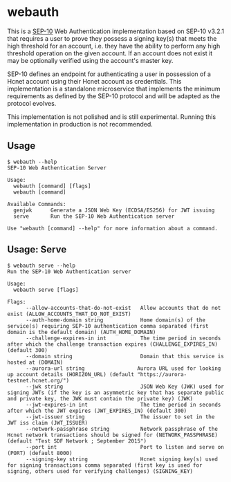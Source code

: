# webauth

This is a [SEP-10] Web Authentication implementation based on SEP-10 v3.2.1
that requires a user to prove they possess a signing key(s) that meets the high
threshold for an account, i.e. they have the ability to perform any high
threshold operation on the given account. If an account does not exist it may
be optionally verified using the account's master key.

SEP-10 defines an endpoint for authenticating a user in possession of a Hcnet
account using their Hcnet account as credentials. This implementation is a
standalone microservice that implements the minimum requirements as defined by
the SEP-10 protocol and will be adapted as the protocol evolves.

This implementation is not polished and is still experimental.
Running this implementation in production is not recommended.

## Usage

```
$ webauth --help
SEP-10 Web Authentication Server

Usage:
  webauth [command] [flags]
  webauth [command]

Available Commands:
  genjwk      Generate a JSON Web Key (ECDSA/ES256) for JWT issuing
  serve       Run the SEP-10 Web Authentication server

Use "webauth [command] --help" for more information about a command.
```

## Usage: Serve

```
$ webauth serve --help
Run the SEP-10 Web Authentication server

Usage:
  webauth serve [flags]

Flags:
      --allow-accounts-that-do-not-exist   Allow accounts that do not exist (ALLOW_ACCOUNTS_THAT_DO_NOT_EXIST)
      --auth-home-domain string            Home domain(s) of the service(s) requiring SEP-10 authentication comma separated (first domain is the default domain) (AUTH_HOME_DOMAIN)
      --challenge-expires-in int           The time period in seconds after which the challenge transaction expires (CHALLENGE_EXPIRES_IN) (default 300)
      --domain string                      Domain that this service is hosted at (DOMAIN)
      --aurora-url string                 Aurora URL used for looking up account details (HORIZON_URL) (default "https://aurora-testnet.hcnet.org/")
      --jwk string                         JSON Web Key (JWK) used for signing JWTs (if the key is an asymmetric key that has separate public and private key, the JWK must contain the private key) (JWK)
      --jwt-expires-in int                 The time period in seconds after which the JWT expires (JWT_EXPIRES_IN) (default 300)
      --jwt-issuer string                  The issuer to set in the JWT iss claim (JWT_ISSUER)
      --network-passphrase string          Network passphrase of the Hcnet network transactions should be signed for (NETWORK_PASSPHRASE) (default "Test SDF Network ; September 2015")
      --port int                           Port to listen and serve on (PORT) (default 8000)
      --signing-key string                 Hcnet signing key(s) used for signing transactions comma separated (first key is used for signing, others used for verifying challenges) (SIGNING_KEY)
```

[SEP-10]: https://github.com/HashCash-Consultants/hcnet-protocol/blob/28c636b4ef5074ca0c3d46bbe9bf0f3f38095233/ecosystem/sep-0010.md
